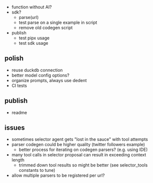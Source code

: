 - function without AI?
- sdk? 
  - parse(url)
  - test parse on a single example in script
  - remove old codegen script
- publish
  - test pipx usage
  - test sdk usage

## polish
- reuse duckdb connection
- better model config options?
- organize prompts, always use dedent
- CI tests

## publish
- readme

## issues
- sometimes selector agent gets "lost in the sauce" with tool attempts
- parser codegen could be higher quality (twitter followers example)
  - better process for iterating on codegen parsers? (e.g. using IDE)
- many tool calls in selector proposal can result in exceeding context length
  - trimmed down tool results so might be better (see selector_tools constants to tune)
- allow multiple parsers to be registered per url?

